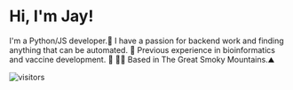 # Hi, I'm Jay!
I'm a Python/JS developer.🐍
I have a passion for backend work and finding anything that can be automated. 🤖
Previous experience in bioinformatics and vaccine development. 💉 👨‍💻
Based in The Great Smoky Mountains.⛰️ 

![visitors](https://visitor-badge.glitch.me/badge?page_id=page.id)

